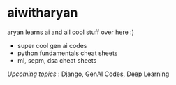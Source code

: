 # aiwitharyan
aryan learns ai and all cool stuff over here :)
- super cool gen ai codes
- python fundamentals cheat sheets
- ml, sepm, dsa cheat sheets

*Upcoming topics* : Django, GenAI Codes, Deep Learning

